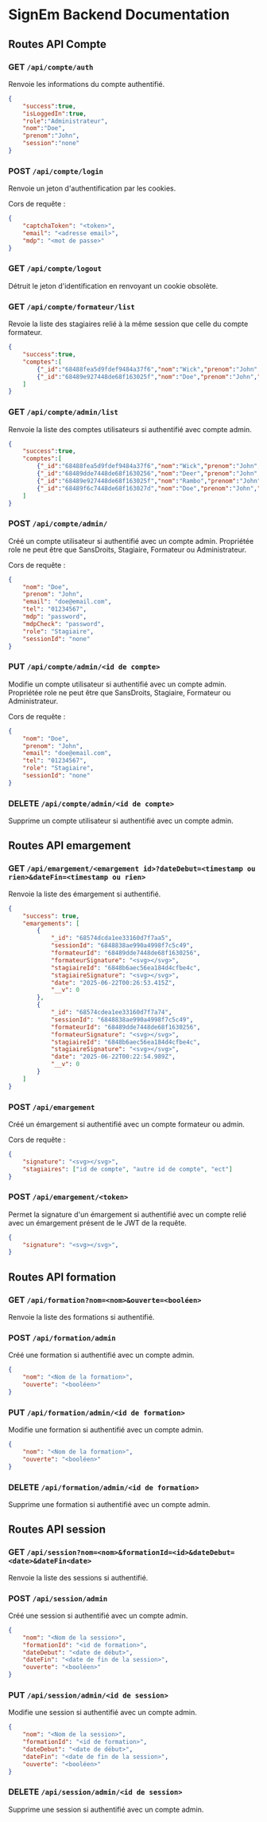 # SignEm Backend Documentation

## Routes API Compte

### GET  `/api/compte/auth`

Renvoie les informations du compte authentifié.

```json
{
    "success":true,
    "isLoggedIn":true,
    "role":"Administrateur",
    "nom":"Doe",
    "prenom":"John",
    "session":"none"
}
```

### POST `/api/compte/login`

Renvoie un jeton d'authentification par les cookies.

Cors de requête :

```json
{
	"captchaToken": "<token>",
	"email": "<adresse email>",
	"mdp": "<mot de passe>"
}
```

### GET `/api/compte/logout`

Détruit le jeton d'identification en renvoyant un cookie obsolète.

### GET `/api/compte/formateur/list`

Revoie la liste des stagiaires relié à la même session que celle du compte formateur.

```json
{
    "success":true,
    "comptes":[
        {"_id":"68488fea5d9fdef9484a37f6","nom":"Wick","prenom":"John","email":"wick@email.com"},
        {"_id":"68489e927448de68f163025f","nom":"Doe","prenom":"John","email":"doe@email.com"}
    ]
}
```

### GET `/api/compte/admin/list`

Renvoie la liste des comptes utilisateurs si authentifié avec compte admin.

```json
{
    "success":true,
    "comptes":[
        {"_id":"68488fea5d9fdef9484a37f6","nom":"Wick","prenom":"John","email":"wick@email.com","tel":"1234567890","role":"Administrateur","sessionId":"none"},
        {"_id":"68489dde7448de68f1630256","nom":"Deer","prenom":"John","email":"deer@email.com","tel":"33 1602 17380","role":"Formateur","sessionId":"6848838ae990a4998f7c5c49"},
        {"_id":"68489e927448de68f163025f","nom":"Rambo","prenom":"John","email":"rambo@email.com","tel":"68422","role":"Stagiaire","sessionId":"68488358e990a4998f7c5c36"},
        {"_id":"68489f6c7448de68f163027d","nom":"Doe","prenom":"John","email":"doe@email.com","tel":"06 94 20 42 04 20","role":"Formateur","sessionId":"68488358e990a4998f7c5c36"}
    ]
}
```

### POST `/api/compte/admin/`

Créé un compte utilisateur si authentifié avec un compte admin.
Propriétée role ne peut être que SansDroits, Stagiaire, Formateur ou Administrateur.

Cors de requête :

```json
{
    "nom": "Doe",
    "prenom": "John",
    "email": "doe@email.com",
    "tel": "01234567",
    "mdp": "password",
    "mdpCheck": "password",
    "role": "Stagiaire",
    "sessionId": "none"
}
```

### PUT `/api/compte/admin/<id de compte>`

Modifie un compte utilisateur si authentifié avec un compte admin.
Propriétée role ne peut être que SansDroits, Stagiaire, Formateur ou Administrateur.

Cors de requête :

```json
{
    "nom": "Doe",
    "prenom": "John",
    "email": "doe@email.com",
    "tel": "01234567",
    "role": "Stagiaire",
    "sessionId": "none"
}
```

### DELETE `/api/compte/admin/<id de compte>`

Supprime un compte utilisateur si authentifié avec un compte admin.

## Routes API emargement

### GET `/api/emargement/<emargement id>?dateDebut=<timestamp ou rien>&dateFin=<timestamp ou rien>`

Renvoie la liste des émargement si authentifié.

```json
{
    "success": true,
    "emargements": [
        {
            "_id": "68574dcda1ee33160d7f7aa5",
            "sessionId": "6848838ae990a4998f7c5c49",
            "formateurId": "68489dde7448de68f1630256",
            "formateurSignature": "<svg></svg>",
            "stagiaireId": "6848b6aec56ea184d4cfbe4c",
            "stagiaireSignature": "<svg></svg>",
            "date": "2025-06-22T00:26:53.415Z",
            "__v": 0
        },
        {
            "_id": "68574cdea1ee33160d7f7a74",
            "sessionId": "6848838ae990a4998f7c5c49",
            "formateurId": "68489dde7448de68f1630256",
            "formateurSignature": "<svg></svg>",
            "stagiaireId": "6848b6aec56ea184d4cfbe4c",
            "stagiaireSignature": "<svg></svg>",
            "date": "2025-06-22T00:22:54.989Z",
            "__v": 0
        }
    ]
}


```


### POST `/api/emargement`

Créé un émargement si authentifié avec un compte formateur ou admin.

Cors de requête :

```json
{
    "signature": "<svg></svg>",
    "stagiaires": ["id de compte", "autre id de compte", "ect"]
}
```

### POST `/api/emargement/<token>`

Permet la signature d'un émargement si authentifié avec un compte relié avec un émargement présent de le JWT de la requête.

```json
{
    "signature": "<svg></svg>",
}
```

## Routes API formation

### GET `/api/formation?nom=<nom>&ouverte=<booléen>`

Renvoie la liste des formations si authentifié.

### POST `/api/formation/admin`

Créé une formation si authentifié avec un compte admin.

```json
{
    "nom": "<Nom de la formation>",
    "ouverte": "<booléen>"
}
```

### PUT `/api/formation/admin/<id de formation>`

Modifie une formation si authentifié avec un compte admin.

```json
{
    "nom": "<Nom de la formation>",
    "ouverte": "<booléen>"
}
```

### DELETE `/api/formation/admin/<id de formation>`

Supprime une formation si authentifié avec un compte admin.

## Routes API session

### GET `/api/session?nom=<nom>&formationId=<id>&dateDebut=<date>&dateFin<date>`

Renvoie la liste des sessions si authentifié.

### POST `/api/session/admin`

Créé une session si authentifié avec un compte admin.

```json
{
    "nom": "<Nom de la session>",
    "formationId": "<id de formation>",
    "dateDebut": "<date de début>",
    "dateFin": "<date de fin de la session>",
    "ouverte": "<booléen>"
}
```

### PUT `/api/session/admin/<id de session>`

Modifie une session si authentifié avec un compte admin.

```json
{
    "nom": "<Nom de la session>",
    "formationId": "<id de formation>",
    "dateDebut": "<date de début>",
    "dateFin": "<date de fin de la session>",
    "ouverte": "<booléen>"
}
```

### DELETE `/api/session/admin/<id de session>`

Supprime une session si authentifié avec un compte admin.
